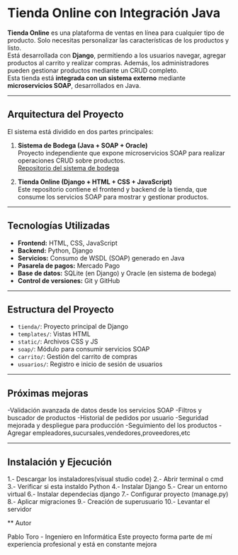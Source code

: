# Tienda Online con Integración Java

**Tienda Online** es una plataforma de ventas en línea para cualquier tipo de producto. Solo necesitas personalizar las características de los productos y listo.  
Está desarrollada con **Django**, permitiendo a los usuarios navegar, agregar productos al carrito y realizar compras. Además, los administradores pueden gestionar productos mediante un CRUD completo.  
Esta tienda está **integrada con un sistema externo** mediante **microservicios SOAP**, desarrollados en Java.

---

## Arquitectura del Proyecto

El sistema está dividido en dos partes principales:

1. **Sistema de Bodega (Java + SOAP + Oracle)**  
   Proyecto independiente que expone microservicios SOAP para realizar operaciones CRUD sobre productos.  
   [Repositorio del sistema de bodega](https://github.com/ExequielToro/sistema-microservicios-soap)

2. **Tienda Online (Django + HTML + CSS + JavaScript)**  
   Este repositorio contiene el frontend y backend de la tienda, que consume los servicios SOAP para mostrar y gestionar productos.

---

## Tecnologías Utilizadas

- **Frontend:** HTML, CSS, JavaScript  
- **Backend:** Python, Django  
- **Servicios:** Consumo de WSDL (SOAP) generado en Java  
- **Pasarela de pagos:** Mercado Pago  
- **Base de datos:** SQLite (en Django) y Oracle (en sistema de bodega)  
- **Control de versiones:** Git y GitHub  

---

## Estructura del Proyecto

- `tienda/`: Proyecto principal de Django  
- `templates/`: Vistas HTML  
- `static/`: Archivos CSS y JS  
- `soap/`: Módulo para consumir servicios SOAP  
- `carrito/`: Gestión del carrito de compras  
- `usuarios/`: Registro e inicio de sesión de usuarios  

---

## Próximas mejoras

-Validación avanzada de datos desde los servicios SOAP
-Filtros y buscador de productos
-Historial de pedidos por usuario
-Seguridad mejorada y despliegue para producción
-Seguimiento del los productos
-Agregar empleadores,sucursales,vendedores,proveedores,etc 

---

## Instalación y Ejecución

1.- Descargar los instaladores(visual studio code)
2.- Abrir terminal o cmd
3.- Verificar si esta instaldo Python
4.- Instalar Django
5.- Crear un entorno virtual
6.- Instalar dependecias django 
7.- Configurar proyecto (manage.py)
8.- Aplicar migraciones
9.- Creación de superusuario
10.- Levantar el servidor
   
** Autor

Pablo Toro - Ingeniero en Informática
Este proyecto forma parte de mí experiencia profesional y está en constante mejora
